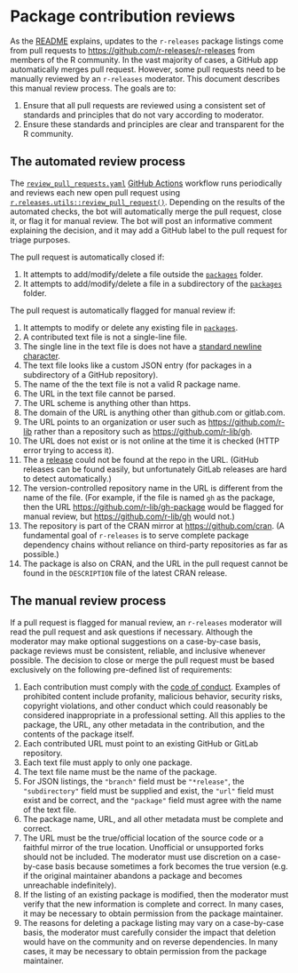 # Package contribution reviews

As the [README](https://github.com/r-releases/help/blob/main/README.md) explains, updates to the `r-releases` package listings come from pull requests to https://github.com/r-releases/r-releases from members of the R community. In the vast majority of cases, a GitHub app automatically merges pull request. However, some pull requests need to be manually reviewed by an `r-releases` moderator. This document describes this manual review process. The goals are to:

1. Ensure that all pull requests are reviewed using a consistent set of standards and principles that do not vary according to moderator.
2. Ensure these standards and principles are clear and transparent for the R community.

## The automated review process

The [`review_pull_requests.yaml`](https://github.com/r-releases/r-releases.r-universe.dev/blob/main/.github/workflows/review_pull_requests.yaml) [GitHub Actions](https://docs.github.com/en/actions/learn-github-actions/understanding-github-actions) workflow runs periodically and reviews each new open pull request using [`r.releases.utils::review_pull_request()`](https://github.com/r-releases/r.releases.utils/blob/main/R/review_pull_request.R). Depending on the results of the automated checks, the bot will automatically merge the pull request, close it, or flag it for manual review. The bot will post an informative comment explaining the decision, and it may add a GitHub label to the pull request for triage purposes.

The pull request is automatically closed if:

1. It attempts to add/modify/delete a file outside the [`packages`](https://github.com/r-releases/r-releases/tree/main/packages) folder.
1. It attempts to add/modify/delete a file in a subdirectory of the [`packages`](https://github.com/r-releases/r-releases/tree/main/packages) folder.

The pull request is automatically flagged for manual review if:

1. It attempts to modify or delete any existing file in [`packages`](https://github.com/r-releases/r-releases/tree/main/packages).
1. A contributed text file is not a single-line file.
1. The single line in the text file is does not have a [standard newline character](https://stackoverflow.com/questions/729692/why-should-text-files-end-with-a-newline).
1. The text file looks like a custom JSON entry (for packages in a subdirectory of a GitHub repository).
1. The name of the the text file is not a valid R package name.
1. The URL in the text file cannot be parsed.
1. The URL scheme is anything other than https.
1. The domain of the URL is anything other than github.com or gitlab.com.
1. The URL points to an organization or user such as https://github.com/r-lib rather than a repository such as https://github.com/r-lib/gh.
1. The URL does not exist or is not online at the time it is checked (HTTP error trying to access it).
1. The a [release](https://docs.github.com/en/repositories/releasing-projects-on-github/about-releases) could not be found at the repo in the URL. (GitHub releases can be found easily, but unfortunately GitLab releases are hard to detect automatically.)
1. The version-controlled repository name in the URL is different from the name of the file. (For example, if the file is named `gh` as the package, then the URL https://github.com/r-lib/gh-package would be flagged for manual review, but https://github.com/r-lib/gh would not.)
1. The repository is part of the CRAN mirror at https://github.com/cran. (A fundamental goal of `r-releases` is to serve complete package dependency chains without reliance on third-party repositories as far as possible.)
1. The package is also on CRAN, and the URL in the pull request cannot be found in the `DESCRIPTION` file of the latest CRAN release.

## The manual review process

If a pull request is flagged for manual review, an `r-releases` moderator will read the pull request and ask questions if necessary. Although the moderator may make optional suggestions on a case-by-case basis, package reviews must be consistent, reliable, and inclusive whenever possible. The decision to close or merge the pull request must be based exclusively on the following pre-defined list of requirements:

1. Each contribution must comply with the [code of conduct](https://github.com/r-releases/help/blob/main/CODE_OF_CONDUCT.md). Examples of prohibited content include profanity, malicious behavior, security risks, copyright violations, and other conduct which could reasonably be considered inappropriate in a professional setting. All this applies to the package, the URL, any other metadata in the contribution, and the contents of the package itself. 
1. Each contributed URL must point to an existing GitHub or GitLab repository.
1. Each text file must apply to only one package.
1. The text file name must be the name of the package.
1. For JSON listings, the `"branch"` field must be `"*release"`, the `"subdirectory"` field must be supplied and exist, the `"url"` field must exist and be correct, and the `"package"` field must agree with the name of the text file.
1. The package name, URL, and all other metadata must be complete and correct.
1. The URL must be the true/official location of the source code or a faithful mirror of the true location. Unofficial or unsupported forks should not be included. The moderator must use discretion on a case-by-case basis because sometimes a fork becomes the true version (e.g. if the original maintainer abandons a package and becomes unreachable indefinitely).
1. If the listing of an existing package is modified, then the moderator must verify that the new information is complete and correct. In many cases, it may be necessary to obtain permission from the package maintainer.
1. The reasons for deleting a package listing may vary on a case-by-case basis, the moderator must carefully consider the impact that deletion would have on the community and on reverse dependencies. In many cases, it may be necessary to obtain permission from the package maintainer.
